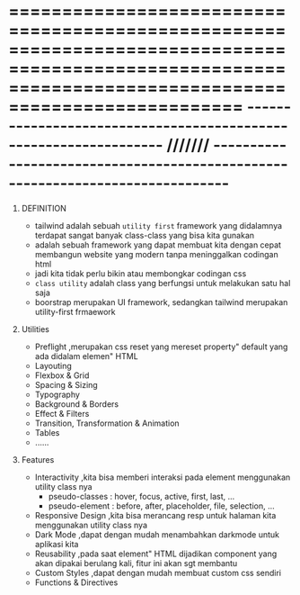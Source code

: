========================================================================================================================================================
----------------------------------------------------------------- /////// ------------------------------------------------------------------------------
========================================================================================================================================================

1. DEFINITION
    - tailwind adalah sebuah `utility first` framework yang didalamnya terdapat sangat banyak class-class yang bisa kita gunakan
    - adalah sebuah framework yang dapat membuat kita dengan cepat membangun website yang modern tanpa meninggalkan codingan html
    - jadi kita tidak perlu bikin atau membongkar codingan css
    - `class utility` adalah class yang berfungsi untuk melakukan satu hal saja
    - boorstrap merupakan UI framework, sedangkan tailwind merupakan utility-first frmaework

2. Utilities
    - Preflight     ,merupakan css reset yang mereset property" default yang ada didalam elemen" HTML
    - Layouting
    - Flexbox & Grid
    - Spacing & Sizing
    - Typography
    - Background & Borders
    - Effect & Filters
    - Transition, Transformation & Animation
    - Tables
    - ......

3. Features
    - Interactivity         ,kita bisa memberi interaksi pada element menggunakan utility class nya
        + pseudo-classes : hover, focus, active, first, last, ...
        + pseudo-element : before, after, placeholder, file, selection, ...
    - Responsive Design     ,kita bisa merancang resp untuk halaman kita menggunakan utility class nya
    - Dark Mode             ,dapat dengan mudah menambahkan darkmode untuk aplikasi kita
    - Reusability           ,pada saat element" HTML dijadikan component yang akan dipakai berulang kali, fitur ini akan sgt membantu
    - Custom Styles         ,dapat dengan mudah membuat custom css sendiri
    - Functions & Directives

